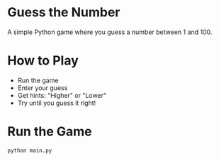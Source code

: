 # Guess the Number

A simple Python game where you guess a number between 1 and 100.

# How to Play
- Run the game
- Enter your guess
- Get hints: "Higher" or "Lower"
- Try until you guess it right!

# Run the Game
```bash
python main.py

